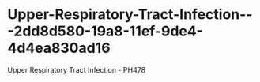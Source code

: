 # Upper-Respiratory-Tract-Infection---2dd8d580-19a8-11ef-9de4-4d4ea830ad16
Upper Respiratory Tract Infection - PH478

